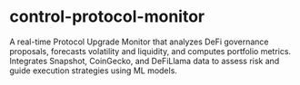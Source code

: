 # control-protocol-monitor
A real-time Protocol Upgrade Monitor that analyzes DeFi governance proposals, forecasts volatility and liquidity, and computes portfolio metrics. Integrates Snapshot, CoinGecko, and DeFiLlama data to assess risk and guide execution strategies using ML models.
